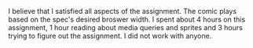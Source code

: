   I believe that I satisfied all aspects of the assignment. 
  The comic plays based on the spec's desired broswer width. 
  I spent about 4 hours on this assignment, 1 hour reading about media queries and sprites and 3 hours trying to figure out the assignment.
  I did not work with anyone.

